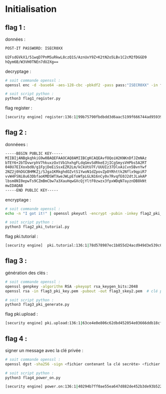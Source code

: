# Initialisation

## flag 1 :

données :
```bash
POST-IT PASSWORD: ISECR0XX

U2FsdGVkX1/51wqD7PnMSuRkwL8czQ1S/AznUxY9Z+K2tN2o5LBv1C2cM2fDGGD9
hQym6B/W3VH0TNEn7dU2Xg==
```

decryptage :
```bash
# soit commande openssl :
openssl enc -d -base64 -aes-128-cbc -pbkdf2 -pass pass:"ISECR0XX" -in flag1_mdp.txt

# soit script python :
python3 flag1_register.py
```

flag register :
```bash
[security engine] register:136:1|99b75790fbdbdd3d6aac5199f666744ad95939df184fe9d9bae148672833729d
```


## flag 2 :

donnéees :
```bash
-----BEGIN PUBLIC KEY-----
MIIBIjANBgkqhkiG9w0BAQEFAAOCAQ8AMIIBCgKCAQEAvfOQoiH2KNKnDfJZmNAz
bTEY6+2bTDvwrphV7hkuxzOxtVb1hxhgFLdqGmvSdRkeEJjICgSmysVHPbs5A2RT
040U7EIXoxbd0/g1FpjDeEiSsxEZR2Lm/kCkUtU7F/UUUIz37DlxAiCvn5BvnYwf
2NZ2j0hDGCBHMKZj/SJga1KRkghdOZvtS1YwoN1dZpovZpOYRhttk2Nflx9qpiR7
vvW4FSNi8u63DbfaoKMDSWTXweJWLpEfoWfpLGLN16nCy0v7RvqfE0J2dtJLakAP
lbsm8NI0epwTs9CZmBmCbw7a3XauHqwGXcQjYltF0zwzx3fpxWDqN7ayznDB8kNt
mwIDAQAB
-----END PUBLIC KEY-----
```

encryptage :
```bash
# soit commande openssl :
echo -n "I got it!" | openssl pkeyutl -encrypt -pubin -inkey flag2_pki_tutorial_key.pem | xxd -p | tr -d '\n'

# soit script python :
python3 flag2_pki_tutorial.py
```
flag pki.tutorial :
```bash
[security engine]  pki.tutorial:136:1|78d578987ec1b855d24acd949d3e539c0e014982e4050cfb0add6e9dea3e40ce
```


## flag 3 :

génération des clés :
```bash
# soit commande openssl :
openssl genpkey -algorithm RSA -pkeyopt rsa_keygen_bits:2048
openssl rsa -in flag3_pki_key.pem -pubout -out flag3_skey2.pem  # clé publique

# soit script python :
python3 flag3_pki_generate.py
```

flag pki.upload :
```bash
[security engine] pki.upload:136:1|63ce4e0e806c62dbd452054e03666ddb18cfa88833ef4950701dab7cb0fb0fb8
```

## flag 4 :

signer un message avec la clé privée :
```bash
# soit commande openssl :
openssl dgst -sha256 -sign <fichier contenant la clé secrète> <fichier contenant le message> | xxd -p -c 256 > <fichier pour contenir le msg signé>

# soit script python :
python3 flag4_power_on.py
```

```bash
[security engine] power.on:136:1|40294b7ff0ae55ea647d882de452b3de93b5226d6eff895f7abc1abcba5b89df
```